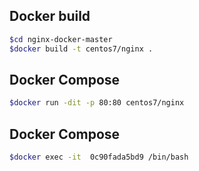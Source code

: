 
## Docker build

```bash
$cd nginx-docker-master 
$docker build -t centos7/nginx .

```

## Docker Compose

```bash
$docker run -dit -p 80:80 centos7/nginx

```

## Docker Compose

```bash
$docker exec -it  0c90fada5bd9 /bin/bash

```


